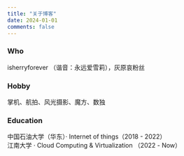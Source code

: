 ```yaml
---
title: "关于博客"
date: 2024-01-01
comments: false
---
```

### Who
isherryforever （谐音：永远爱雪莉），灰原哀粉丝
### Hobby
掌机、航拍、风光摄影、魔方、数独
### Education
中国石油大学（华东）· Internet of things（2018 - 2022）
<br>
江南大学 · Cloud Computing & Virtualization （2022 - Now）


